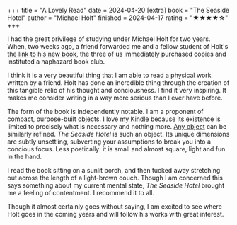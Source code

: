 +++
title = "A Lovely Read"
date = 2024-04-20
[extra]
book = "The Seaside Hotel"
author = "Michael Holt"
finished = 2024-04-17
rating = "★★★★☆"
+++

I had the great privilege of studying under Michael Holt for two years.
When, two weeks ago, a friend forwarded me and a fellow student of
Holt's [the link to his new book], the three of us immediately purchased
copies and instituted a haphazard book club.

<!-- more -->

I think it is a very beautiful thing that I am able to read a physical
work written by a friend. Holt has done an incredible thing through the
creation of this tangible relic of his thought and conciousness. I find
it very inspiring. It makes me consider writing in a way more serious
than I ever have before.

The form of the book is independently notable. I am a proponent of
compact, purpose-built objects. I love [my Kindle] because its existence
is limited to precisely what is necessary and nothing more. [Any object]
can be similarly refined. *The Seaside Hotel* is such an object. Its
unique dimensions are subtly unsettling, subverting your assumptions to
break you into a concious focus. Less poetically: it is small and almost
square, light and fun in the hand.

I read the book sitting on a sunlit porch, and then tucked away
stretching out across the length of a light-brown couch. Though I am
concerned this says something about my current mental state, *The
Seaside Hotel* brought me a feeling of contentment. I recommend it to
all.

Though it almost certainly goes without saying, I am excited to see
where Holt goes in the coming years and will follow his works with great
interest.

[the link to his new book]: https://sublunaryeditions.com/products/the-seaside-hotel-michael-holt
[my Kindle]: https://www.amazon.com/dp/B08B495319/
[Any object]: https://www.amazon.com/gp/product/B07NDLKQC5/
